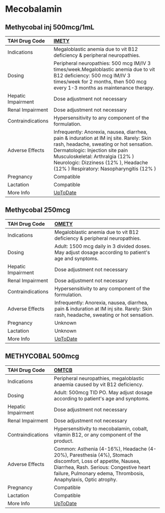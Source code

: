 # Mecobalamin

## Methycobal inj 500mcg/1mL

| TAH Drug Code      | [IMETY](https://www.tahsda.org.tw/drugs/hissearch.php?drug_code=IMETY)                                                                                                                                                                                                                     |
|:-------------------|:-------------------------------------------------------------------------------------------------------------------------------------------------------------------------------------------------------------------------------------------------------------------------------------------|
| Indications        | Megaloblastic anemia due to vit B12 deficiency & peripheral neuropathies.                                                                                                                                                                                                                  |
| Dosing             | Peripheral neuropathies: 500 mcg IM/IV 3 times/week.Megaloblastic anemia due to vit B12 deficiency: 500 mcg IM/IV 3 times/week for 2 months, then 500 mcg every 1-3 months as maintenance therapy.                                                                                         |
| Hepatic Impairment | Dose adjustment not necessary                                                                                                                                                                                                                                                              |
| Renal Impairment   | Dose adjustment not necessary                                                                                                                                                                                                                                                              |
| Contraindications  | Hypersensitivity to any component of the formulation.                                                                                                                                                                                                                                      |
| Adverse Effects    | Infrequently: Anorexia, nausea, diarrhea, pain & induration at IM inj site. Rarely: Skin rash, headache, sweating or hot sensation. Dermatologic: Injection site pain Musculoskeletal: Arthralgia (12% ) Neurologic: Dizziness (12% ), Headache (12% ) Respiratory: Nasopharyngitis (12% ) |
| Pregnancy          | Compatible                                                                                                                                                                                                                                                                                 |
| Lactation          | Compatible                                                                                                                                                                                                                                                                                 |
| More Info          | [UpToDate](https://www.uptodate.com/contents/cyanocobalamin-vitamin-b12-drug-information)                                                                                                                                                                                                  |

## Methycobal 250mcg

| TAH Drug Code      | [OMETY](https://www.tahsda.org.tw/drugs/hissearch.php?drug_code=OMETY)                                                              |
|:-------------------|:------------------------------------------------------------------------------------------------------------------------------------|
| Indications        | Megaloblastic anemia due to vit B12 deficiency & peripheral neuropathies.                                                           |
| Dosing             | Adult: 1500 mcg daily in 3 divided doses. May adjust dosage according to patient's age and synptoms.                                |
| Hepatic Impairment | Dose adjustment not necessary                                                                                                       |
| Renal Impairment   | Dose adjustment not necessary                                                                                                       |
| Contraindications  | Hypersensitivity to any component of the formulation.                                                                               |
| Adverse Effects    | Infrequently: Anorexia, nausea, diarrhea, pain & induration at IM inj site. Rarely: Skin rash, headache, sweating or hot sensation. |
| Pregnancy          | Unknown                                                                                                                             |
| Lactation          | Unknown                                                                                                                             |
| More Info          | [UpToDate](https://www.uptodate.com/contents/cyanocobalamin-vitamin-b12-drug-information)                                           |

## METHYCOBAL 500mcg

| TAH Drug Code      | [OMTCB](https://www.tahsda.org.tw/drugs/hissearch.php?drug_code=OMTCB)                                                                                                                                                  |
|:-------------------|:------------------------------------------------------------------------------------------------------------------------------------------------------------------------------------------------------------------------|
| Indications        | Peripheral neuropathies, megaloblastic anaemia caused by vit B12 deficiency.                                                                                                                                            |
| Dosing             | Adult: 500mcg TID PO. May adjust dosage according to patient's age and synptoms.                                                                                                                                        |
| Hepatic Impairment | Dose adjustment not necessary                                                                                                                                                                                           |
| Renal Impairment   | Dose adjustment not necessary                                                                                                                                                                                           |
| Contraindications  | Hypersensitivity to mecobalamin, cobalt, vitamin B12, or any component of the product.                                                                                                                                  |
| Adverse Effects    | Common: Asthenia (4-16%), Headache (4-20%), Paresthesia (4%), Stomach discomfort, Loss of appetite, Nausea, Diarrhea, Rash. Serious: Congestive heart failure, Pulmonary edema, Thrombosis, Anaphylaxis, Optic atrophy. |
| Pregnancy          | Compatible                                                                                                                                                                                                              |
| Lactation          | Compatible                                                                                                                                                                                                              |
| More Info          | [UpToDate](https://www.uptodate.com/contents/cyanocobalamin-vitamin-b12-drug-information)                                                                                                                               |

